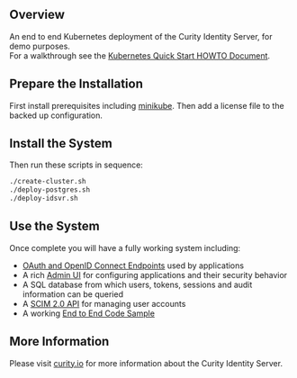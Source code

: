 ## Overview

An end to end Kubernetes deployment of the Curity Identity Server, for demo purposes.\
For a walkthrough see the [Kubernetes Quick Start HOWTO Document](https://curity.io/resources/learn/kubernetes-quick-start).

## Prepare the Installation

First install prerequisites including [minikube](https://minikube.sigs.k8s.io/docs/start/).
Then add a license file to the backed up configuration.

## Install the System

Then run these scripts in sequence:

```bash
./create-cluster.sh
./deploy-postgres.sh
./deploy-idsvr.sh
```

## Use the System

Once complete you will have a fully working system including:

- [OAuth and OpenID Connect Endpoints](http://login.curity.local/oauth/v2/oauth-anonymous/.well-known/openid-configuration) used by applications
- A rich [Admin UI](http://admin.curity.local/admin) for configuring applications and their security behavior
- A SQL database from which users, tokens, sessions and audit information can be queried
- A [SCIM 2.0 API](http://login.curity.local/user-management/admin) for managing user accounts
- A working [End to End Code Sample](http://login.curity.local/demo-client.html)

## More Information

Please visit [curity.io](https://curity.io/) for more information about the Curity Identity Server.